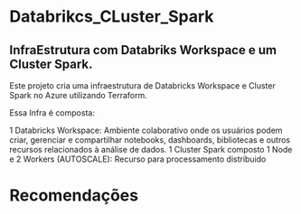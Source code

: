 # Databrikcs_CLuster_Spark
## InfraEstrutura com Databriks Workspace e um Cluster Spark.

Este projeto cria uma infraestrutura de Databricks Workspace e Cluster Spark no Azure utilizando Terraform.

Essa Infra é composta:

1 Databricks Workspace:  Ambiente colaborativo onde os usuários podem criar, gerenciar e compartilhar notebooks, dashboards, bibliotecas e outros recursos relacionados à análise de dados.
1 Cluster Spark composto 1 Node e 2 Workers (AUTOSCALE): Recurso para processamento distribuido

# Recomendações


